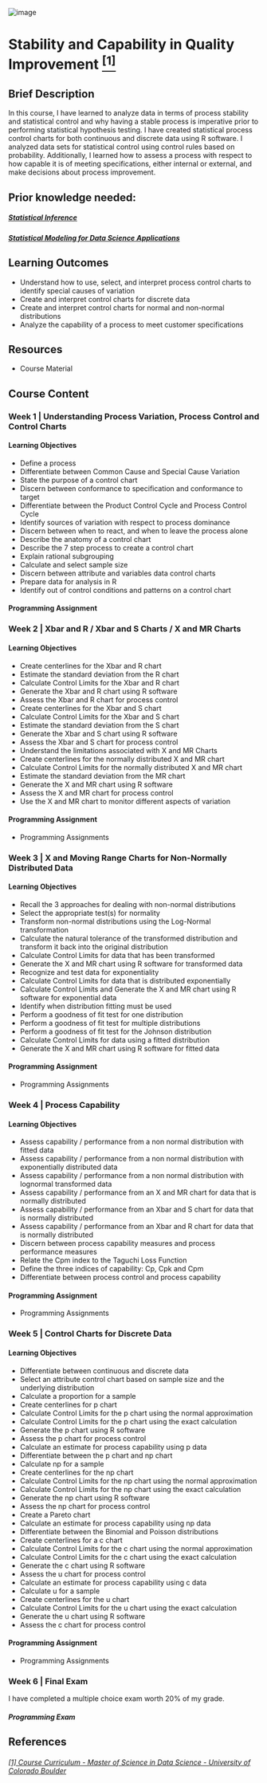 ![image](https://github.com/laithrasheed/DTSA5304_Fundamentals_of_Data_Visualization/assets/124019127/031aa6ba-746d-459b-8eb0-3fdde64eac4b)

#   Stability and Capability in Quality Improvement [<sup>[1]</sup>](#reference-1)				

## Brief Description

In this course, I have learned to analyze data in terms of process stability and statistical control and why having a stable process is imperative prior to performing statistical hypothesis testing. I have created statistical process control charts for both continuous and discrete data using R software. I analyzed data sets for statistical control using control rules based on probability. Additionally, I learned how to assess a process with respect to how capable it is of meeting specifications, either internal or external, and make decisions about process improvement.

## Prior knowledge needed: 
##### [Statistical Inference](https://github.com/laithrasheed/MSDS_Program_Private/tree/main/Data%20Science%20Foundations/Statistical%20Inference)

##### [Statistical Modeling for Data Science Applications](https://github.com/laithrasheed/MSDS_Program_Private/tree/main/Statistics%20Core%20Courses/Statistical%20Modeling%20for%20Data%20Science%20Applications)

## Learning Outcomes

- Understand how to use, select, and interpret process control charts to identify special causes of variation
- Create and interpret control charts for discrete data
- Create and interpret control charts for normal and non-normal distributions
- Analyze the capability of a process to meet customer specifications

## Resources

- Course Material

## Course Content

### Week 1    | Understanding Process Variation, Process Control and Control Charts


#### Learning Objectives

- Define a process
- Differentiate between Common Cause and Special Cause Variation
- State the purpose of a control chart
- Discern between conformance to specification and conformance to target
- Differentiate between the Product Control Cycle and Process Control Cycle
- Identify sources of variation with respect to process dominance
- Discern between when to react, and when to leave the process alone
- Describe the anatomy of a control chart
- Describe the 7 step process to create a control chart
- Explain rational subgrouping
- Calculate and select sample size
- Discern between attribute and variables data control charts
- Prepare data for analysis in R
- Identify out of control conditions and patterns on a control chart

#### Programming Assignment


### Week 2 | Xbar and R / Xbar and S Charts / X and MR Charts


#### Learning Objectives

- Create centerlines for the Xbar and R chart
- Estimate the standard deviation from the R chart
- Calculate Control Limits for the Xbar and R chart
- Generate the Xbar and R chart using R software
- Assess the Xbar and R chart for process control
- Create centerlines for the Xbar and S chart
- Calculate Control Limits for the Xbar and S chart
- Estimate the standard deviation from the S chart
- Generate the Xbar and S chart using R software
- Assess the Xbar and S chart for process control
- Understand the limitations associated with X and MR Charts
- Create centerlines for the normally distributed X and MR chart
- Calculate Control Limits for the normally distributed X and MR chart
- Estimate the standard deviation from the MR chart
- Generate the X and MR chart using R software
- Assess the X and MR chart for process control
- Use the X and MR chart to monitor different aspects of variation

#### Programming Assignment

- Programming Assignments 

### Week 3  | X and Moving Range Charts for Non-Normally Distributed Data


#### Learning Objectives

- Recall the 3 approaches for dealing with non-normal distributions
- Select the appropriate test(s) for normality
- Transform non-normal distributions using the Log-Normal transformation
- Calculate the natural tolerance of the transformed distribution and transform it back into the original distribution
- Calculate Control Limits for data that has been transformed
- Generate the X and MR chart using R software for transformed data
- Recognize and test data for exponentiality
- Calculate Control Limits for data that is distributed exponentially
- Calculate Control Limits and Generate the X and MR chart using R software for exponential data
- Identify when distribution fitting must be used
- Perform a goodness of fit test for one distribution
- Perform a goodness of fit test for multiple distributions
- Perform a goodness of fit test for the Johnson distribution
- Calculate Control Limits for data using a fitted distribution
- Generate the X and MR chart using R software for fitted data

#### Programming Assignment

- Programming Assignments  

### Week 4 |  Process Capability


#### Learning Objectives

- Assess capability / performance from a non normal distribution with fitted data
- Assess capability / performance from a non normal distribution with exponentially distributed data
- Assess capability / performance from a non normal distribution with lognormal transformed data
- Assess capability / performance from an X and MR chart for data that is normally distributed
- Assess capability / performance from an Xbar and S chart for data that is normally distributed
- Assess capability / performance from an Xbar and R chart for data that is normally distributed
- Discern between process capability measures and process performance measures
- Relate the Cpm index to the Taguchi Loss Function
- Define the three indices of capability: Cp, Cpk and Cpm
- Differentiate between process control and process capability

#### Programming Assignment

- Programming Assignments 
   
### Week 5 |   Control Charts for Discrete Data


#### Learning Objectives

- Differentiate between continuous and discrete data
- Select an attribute control chart based on sample size and the underlying distribution
- Calculate a proportion for a sample
- Create centerlines for p chart
- Calculate Control Limits for the p chart using the normal approximation
- Calculate Control Limits for the p chart using the exact calculation
- Generate the p chart using R software
- Assess the p chart for process control
- Calculate an estimate for process capability using p data
- Differentiate between the p chart and np chart
- Calculate np for a sample
- Create centerlines for the np chart
- Calculate Control Limits for the np chart using the normal approximation
- Calculate Control Limits for the np chart using the exact calculation
- Generate the np chart using R software
- Assess the np chart for process control
- Create a Pareto chart
- Calculate an estimate for process capability using np data
- Differentiate between the Binomial and Poisson distributions
- Create centerlines for a c chart
- Calculate Control Limits for the c chart using the normal approximation
- Calculate Control Limits for the c chart using the exact calculation
- Generate the c chart using R software
- Assess the u chart for process control
- Calculate an estimate for process capability using c data
- Calculate u for a sample
- Create centerlines for the u chart
- Calculate Control Limits for the u chart using the exact calculation
- Generate the u chart using R software
- Assess the c chart for process control

#### Programming Assignment

- Programming Assignments 

### Week 6 |  Final Exam

I have completed a multiple choice exam worth 20% of my grade.

##### Programming Exam


## References
###### <a name="reference-1"></a>[[1] Course Curriculum - Master of Science in Data Science - University of Colorado Boulder](https://www.colorado.edu/program/data-science/coursera/curriculum/dtsa5705)
